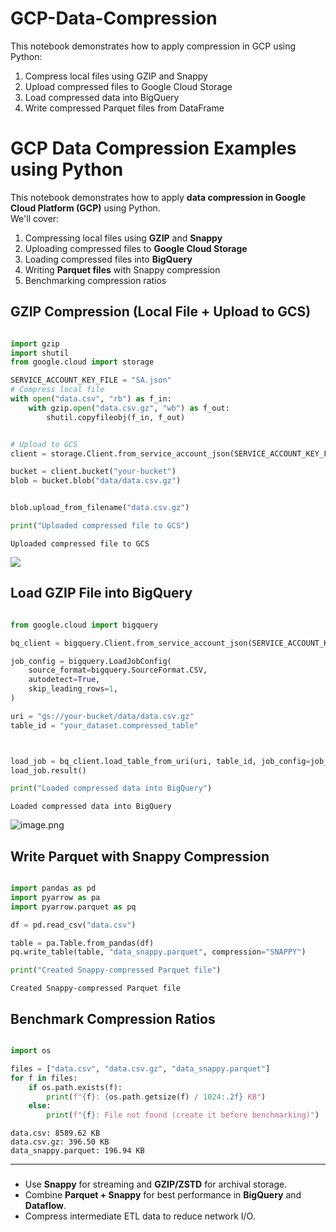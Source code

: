 # GCP-Data-Compression
This notebook demonstrates how to apply compression in GCP using Python: 
1. Compress local files using GZIP and Snappy
2. Upload compressed files to Google Cloud Storage
3. Load compressed data into BigQuery
4. Write compressed Parquet files from DataFrame

# GCP Data Compression Examples using Python


This notebook demonstrates how to apply **data compression in Google Cloud Platform (GCP)** using Python.  
We'll cover:

1. Compressing local files using **GZIP** and **Snappy**
2. Uploading compressed files to **Google Cloud Storage**
3. Loading compressed files into **BigQuery**
4. Writing **Parquet files** with Snappy compression
5. Benchmarking compression ratios


## GZIP Compression (Local File + Upload to GCS)


```python

import gzip
import shutil
from google.cloud import storage

SERVICE_ACCOUNT_KEY_FILE = "SA.json"
# Compress local file
with open("data.csv", "rb") as f_in:
    with gzip.open("data.csv.gz", "wb") as f_out:
        shutil.copyfileobj(f_in, f_out)


# Upload to GCS
client = storage.Client.from_service_account_json(SERVICE_ACCOUNT_KEY_FILE)

bucket = client.bucket("your-bucket")
blob = bucket.blob("data/data.csv.gz")


blob.upload_from_filename("data.csv.gz")

print("Uploaded compressed file to GCS")

```

    Uploaded compressed file to GCS
    

![](gcp_data_compression_examples_files/image.png)

##  Load GZIP File into BigQuery


```python

from google.cloud import bigquery

bq_client = bigquery.Client.from_service_account_json(SERVICE_ACCOUNT_KEY_FILE)

job_config = bigquery.LoadJobConfig(
    source_format=bigquery.SourceFormat.CSV,
    autodetect=True,
    skip_leading_rows=1,
)

uri = "gs://your-bucket/data/data.csv.gz"
table_id = "your_dataset.compressed_table"



load_job = bq_client.load_table_from_uri(uri, table_id, job_config=job_config)
load_job.result()

print("Loaded compressed data into BigQuery")

```

    Loaded compressed data into BigQuery
    

![image.png](gcp_data_compression_examples_files/image.png)

##  Write Parquet with Snappy Compression


```python

import pandas as pd
import pyarrow as pa
import pyarrow.parquet as pq

df = pd.read_csv("data.csv")

table = pa.Table.from_pandas(df)
pq.write_table(table, "data_snappy.parquet", compression="SNAPPY")

print("Created Snappy-compressed Parquet file")

```

    Created Snappy-compressed Parquet file
    

## Benchmark Compression Ratios


```python

import os

files = ["data.csv", "data.csv.gz", "data_snappy.parquet"]
for f in files:
    if os.path.exists(f):
        print(f"{f}: {os.path.getsize(f) / 1024:.2f} KB")
    else:
        print(f"{f}: File not found (create it before benchmarking)")

```

    data.csv: 8589.62 KB
    data.csv.gz: 396.50 KB
    data_snappy.parquet: 196.94 KB
    


---
### 
- Use **Snappy** for streaming and **GZIP/ZSTD** for archival storage.  
- Combine **Parquet + Snappy** for best performance in **BigQuery** and **Dataflow**.  
- Compress intermediate ETL data to reduce network I/O.  


